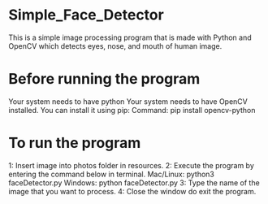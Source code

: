 # Simple_Face_Detector
This is a simple image processing program that is made with Python and OpenCV which detects eyes, nose, and mouth of human image.

# Before running the program
Your system needs to have python
Your system needs to have OpenCV installed. You can install it using pip:
Command: pip install opencv-python


# To run the program
1: Insert image into photos folder in resources.
2: Execute the program by entering the command below in terminal.
    Mac/Linux: python3 faceDetector.py
    Windows: python faceDetector.py
3: Type the name of the image that you want to process.
4: Close the window do exit the program.